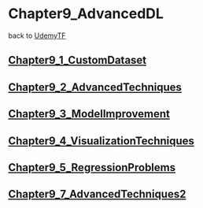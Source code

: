# Chapter9_AdvancedDL
back to [UdemyTF](../UdemyTF.md) 

## [__Chapter9_1_CustomDataset__](./Chapter9_1_CustomDataset/Chapter9_1_CustomDataset.md) 

## [__Chapter9_2_AdvancedTechniques__](./Chapter9_2_AdvancedTechniques/Chapter9_2_AdvancedTechniques.md) 

## [__Chapter9_3_ModelImprovement__](./Chapter9_3_ModelImprovement/Chapter9_3_ModelImprovement.md) 

## [__Chapter9_4_VisualizationTechniques__](./Chapter9_4_VisualizationTechniques/Chapter9_4_VisualizationTechniques.md) 

## [__Chapter9_5_RegressionProblems__](./Chapter9_5_RegressionProblems/Chapter9_5_RegressionProblems.md) 

## [__Chapter9_7_AdvancedTechniques2__](./Chapter9_7_AdvancedTechniques2/Chapter9_7_AdvancedTechniques2.md) 
